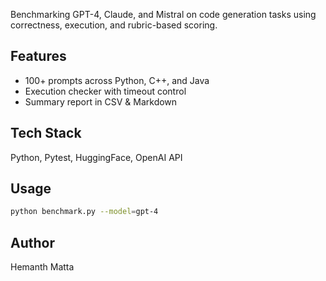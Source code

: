 Benchmarking GPT-4, Claude, and Mistral on code generation tasks using correctness, execution, and rubric-based scoring.

## Features
- 100+ prompts across Python, C++, and Java
- Execution checker with timeout control
- Summary report in CSV & Markdown

## Tech Stack
Python, Pytest, HuggingFace, OpenAI API

## Usage
```bash
python benchmark.py --model=gpt-4
```

## Author
Hemanth Matta
